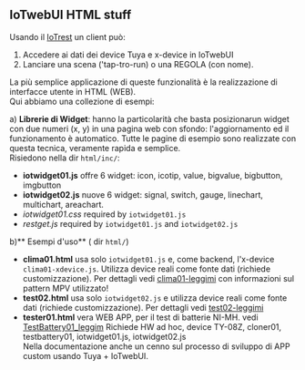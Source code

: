 ## IoTwebUI  HTML stuff

Usando il [IoTrest](https://github.com/msillano/IoTwebUI/blob/main/RESTserver/LEGGIMI-REST22.md) un client può:
1. Accedere ai dati dei device Tuya e x-device in IoTwebUI
2. Lanciare una scena ('tap-tro-run) o una REGOLA (con nome).

La più semplice applicazione di queste funzionalità è la realizzazione di interfacce utente in HTML (WEB).<br>
Qui abbiamo una collezione di esempi:

a) **Librerie di Widget**: hanno la particolarità che basta posizionarun widget con due numeri (x, y) in una pagina web con sfondo: 
l'aggiornamento ed il funzionamento è automatico. Tutte le pagine di esempio sono realizzate con questa tecnica, veramente rapida e semplice.<br>
Risiedono nella dir `html/inc/`:
* **iotwidget01.js** offre 6 widget: icon, icotip, value, bigvalue, bigbutton, imgbutton
* **iotwidget02.js** nuove 6 widget: signal, switch, gauge, linechart, multichart, areachart.
* _iotwidget01.css_  required by `iotwidget01.js`
* _restget.js_  required by  `iotwidget01.js` and `iotwidget02.js`

b)** Esempi d'uso** ( dir `html/`)
* **clima01.html** usa solo  `iotwidget01.js` e, come backend, l'x-device `clima01-xdevice.js`.  Utilizza device reali come fonte dati (richiede customizzazione).
Per dettagli vedi [clima01-leggimi](https://github.com/msillano/IoTwebUI/blob/main/html/clima01-leggimi.md) con informazioni sul pattern MPV utilizzato!
* **test02.html** usa solo  `iotwidget02.js` e utilizza device reali come fonte dati (richiede customizzazione).
Per dettagli vedi [test02-leggimi](https://github.com/msillano/IoTwebUI/blob/main/html/test02-leggimi.md) 
* **tester01.html** vera WEB APP, per il test di batterie NI-MH. vedi [TestBattery01_leggim](https://github.com/msillano/IoTwebUI/blob/main/addon/TestBattery01_leggimi.pdf)
   Richiede HW ad hoc, device TY-08Z, cloner01, testbattery01, iotwidget01.js, iotwidget02.js<br>
   Nella documentazione anche un cenno sul processo di sviluppo di APP custom usando Tuya + IoTwebUI.

